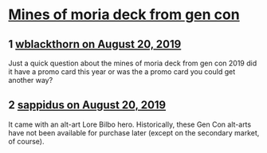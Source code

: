 # [Mines of moria deck from gen con](https://community.fantasyflightgames.com/topic/299089-mines-of-moria-deck-from-gen-con/)

## 1 [wblackthorn on August 20, 2019](https://community.fantasyflightgames.com/topic/299089-mines-of-moria-deck-from-gen-con/?do=findComment&comment=3767406)

Just a quick question about the mines of moria deck from gen con 2019 did it have a promo card this year or was the a promo card you could get another way?

## 2 [sappidus on August 20, 2019](https://community.fantasyflightgames.com/topic/299089-mines-of-moria-deck-from-gen-con/?do=findComment&comment=3767459)

It came with an alt-art Lore Bilbo hero. Historically, these Gen Con alt-arts have not been available for purchase later (except on the secondary market, of course).

